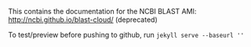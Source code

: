 This contains the documentation for the NCBI BLAST AMI: http://ncbi.github.io/blast-cloud/ (deprecated)

To test/preview before pushing to github, run `jekyll serve --baseurl ''`


